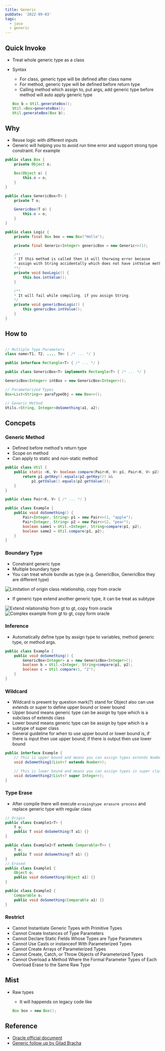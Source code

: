 ```yaml
---
title: Generic
pubDate: '2022-09-03'
tags: 
  - java
  - generic
---
```


Quick Invoke
---
- Treat whole generic type as a class
- Syntax
    - For class, generic type will be defined after class name
    - For method, generic type will be defined before return type
    - Calling method which assign to, put args, add generic type before method will auto apply generic type

    ```java
    Box b = Util.generateBox();
    Util.<Box>generateBox();
    Util.generateBox(Box b);
    ```

Why
---
- Reuse logic with different inputs
- Generic will helping you to avoid run time error and support strong type constraint. For example

```java
public class Box {
    private Object o;

    Box(Object o) {
        this.o = o;
    }
}

public class GenericBox<T> {
    private T o;

    GenericBox(T o) {
        this.o = o;
    }
}

public class Logic {
    private final Box box = new Box("Hello");

    private final Generic<Integer> genericBox = new Generic<>(1);

    /**
    * If this method is called then it will thorwing error because 
    * assign with String accidentally which does not have intValue method.
    **/
    private void boxLogic() {
        this.box.intValue();
    }

    /**
    * It will fail while compiling, if you assign String.
    */
    private void genericBoxLogic() {
        this.genericBox.intValue();
    }
}

```

How to
---

```java

// Multiple Type Parameters
class name<T1, T2, ..., Tn> { /* ... */ }

public interface Rectangle<T> { /* ... */ }

public class GenericBox<T> implements Rectangle<T> { /* ... */ }

GenericBox<Integer> intBox = new GenericBox<Integer>();

// Parameterized Types
Box<List<String>> paraTypeObj = new Box<>();

// Generic Method
Utils.<String, Integer>doSomething(a1, a2);
```

Concpets
---
### Generic Method
- Defined before method's return type
- Scope on method
- Can apply to static and non-static method

```java
public class Util {
    public static <K, V> boolean compare(Pair<K, V> p1, Pair<K, V> p2) {
        return p1.getKey().equals(p2.getKey()) &&
            p1.getValue().equals(p2.getValue());
    }
}

public class Pair<K, V> { /* ... */ }

public class Example {
    public void doSomething() {
        Pair<Integer, String> p1 = new Pair<>(1, "apple");
        Pair<Integer, String> p2 = new Pair<>(2, "pear");
        boolean same1 = Util.<Integer, String>compare(p1, p2);
        boolean same2 = Util.compare(p1, p2);
    }
}

```

### Boundary Type
- Constraint generic type
- Multiple boundary type
- You can treat whole bundle as type (e.g. GenericBox<Integer>, GenericBox<Number> they are different type)

![Limitation of origin class relationship, copy from oracle](/assets/img/java/generics-subtypeRelationship.gif)

- If generic type extend another generic type, it can be treat as subtype

![Extend relationship from gt to gt, copy from oracle](/assets/img/java/generics-sampleHierarchy.gif)
![Complex example from gt to gt, copy form oracle](/assets/img/java/generics-payloadListHierarchy.gif)

### Inference
- Automatically define type by assign type to variables, method generic type, or method args.

```java
public class Example {
    public void doSomething() {
        GenericBox<Integer> a = new GenericBox<Integer>();
        boolean b = Util.<Integer, String>compare(p1, p2);
        boolean c = Util.compare(1, "2");
    }
}
```

### Wildcard
- Wildcard is present by question mark(?) stand for Object also can use extends or super to define upper bound or lower bound
- Upper bound means generic type can be assign by type which is a subclass of extends class 
- Lower bound means generic type can be assign by type which is a subtype of super class
- General guideline for when to use upper bound or lower bound is, if there is input then use upper bound; if there is output then use lower bound

```java
public interface Example {
    // This is upper bound and means you can assign types extends Number like Integer, Double, etc.
    void doSomething1(List<? extends Number>);

    // This is lower bound and means you can assign types is super class of Integer like Number, Object, etc.
    void doSomething2(List<? super Integer>);
}
```

### Type Erase
- After compile there will execute `erasingtype erasure process` and replace generic type with regular class

```java
// Origin
public class Example1<T> { 
    T o;
    public T void doSomething(T a1) {}
}

public class Example2<T extends Comparable<T>> {
    T o;
    public T void doSomething(T a1) {}
}
// Erased
public class Example1 { 
    Object o;
    public void doSomething(Object a1) {}
}

public class Example2 {
    Comparable o;
    public void doSomething(Comparable a1) {}
}
```

### Restrict
- Cannot Instantiate Generic Types with Primitive Types
- Cannot Create Instances of Type Parameters
- Cannot Declare Static Fields Whose Types are Type Parameters
- Cannot Use Casts or instanceof With Parameterized Types
- Cannot Create Arrays of Parameterized Types
- Cannot Create, Catch, or Throw Objects of Parameterized Types
- Cannot Overload a Method Where the Formal Parameter Types of Each Overload Erase to the Same Raw Type


Mist
---
- Raw types
    - It will happends on legacy code like

    ```java
    Box box = new Box();
    ```



Reference
---
- [Oracle official document](https://docs.oracle.com/javase/tutorial/java/generics/index.html)
- [Generic follow up by Gilad Bracha](https://docs.oracle.com/javase/tutorial/extra/generics/index.html)